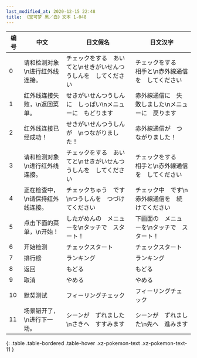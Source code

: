 ```yaml
---
last_modified_at: 2020-12-15 22:48
title: 《宝可梦 黑／白》文本 1-048
---
```

| 编号 | 中文 | 日文假名 | 日文汉字 |
| ---- | ---- | ---- | --- |
| 0 | 请和检测对象\n进行红外线连接。 | チェックをする　あいてと\nせきがいせんつうしんを　してください | チェックをする　相手と\n赤外線通信を　してください |
| 1 | 红外线连接失败，\n返回菜单。 | せきがいせんつうしんに　しっぱい\nメニューに　もどります | 赤外線通信に　失敗しました\nメニューに　戻ります |
| 2 | 红外线连接已经成功！ | せきがいせんつうしんが　\nつながりました！ | 赤外線通信が　つながりました！ |
| 3 | 请和检测对象\n进行红外线连接。 | チェックをする　あいてと\nせきがいせんつうしんを　してください | チェックをする　相手と\n赤外線通信を　してください |
| 4 | 正在检查中，\n请保持红外线连接。 | チェックちゅう　です\nつうしんを　つづけてください | チェック中　です\n赤外線通信を　続けてください |
| 5 | 点击下面的菜单，\n开始！ | したがめんの　メニューを\nタッチで　スタート！ | 下画面の　メニューを\nタッチで　スタート！ |
| 6 | 开始检测 | チェックスタート | チェックスタート |
| 7 | 排行榜 | ランキング | ランキング |
| 8 | 返回 | もどる | もどる |
| 9 | 取消 | やめる | やめる |
| 10 | 默契测试 | フィーリングチェック | フィーリングチェック |
| 11 | 场景错开了，\n进行下一场。 | シーンが　ずれました\nさきへ　すすみます | シーンが　ずれました\n先へ　進みます |
{: .table .table-bordered .table-hover .xz-pokemon-text .xz-pokemon-text-11 }
